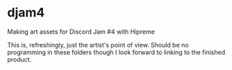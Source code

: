 # djam4
Making art assets for Discord Jam #4 with Hipreme

This is, refreshingly, just the artist's point of view. Should be no programming in these folders though I look forward to linking to the finished product.
